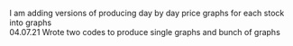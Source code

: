 I am adding versions of producing day by day price graphs for each stock into graphs<br/>
04.07.21 Wrote two codes to produce single graphs and bunch of graphs
